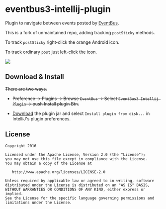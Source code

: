 # eventbus3-intellij-plugin

Plugin to navigate between events posted by [EventBus](https://github.com/greenrobot/EventBus).

This is a fork of unmaintained repo, adding tracking `postSticky` methods.

To track `postSticky` right-click the orange Android icon.

To track ordinary `post` just left-click the icon.

![](https://raw.githubusercontent.com/kgmyshin/eventbus3-intellij-plugin/master/art/cap.gif)


## Download & Install

~~There are two ways.~~

- ~~Preference -> Plugins -> Browse `EventBus` -> Select `EventBus3 Intellij Plugin` -> push Install plugin Btn.~~

- [Download](https://github.com/likfe/eventbus3-intellij-plugin/raw/master/eventbus3-intellij-plugin.jar) the plugin jar and select `Install plugin from disk...` in IntelliJ's plugin preferences.


## License 

```
Copyright 2016

Licensed under the Apache License, Version 2.0 (the "License");
you may not use this file except in compliance with the License.
You may obtain a copy of the License at

   http://www.apache.org/licenses/LICENSE-2.0

Unless required by applicable law or agreed to in writing, software
distributed under the License is distributed on an "AS IS" BASIS,
WITHOUT WARRANTIES OR CONDITIONS OF ANY KIND, either express or implied.
See the License for the specific language governing permissions and
limitations under the License.
```
